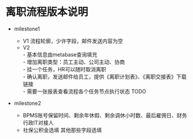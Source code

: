 # 离职流程版本说明
- milestone1
    - V1 流程轮廓，少许字段，邮件发送内容为空  
    - V2   
    		- 基本信息由metabase查询填充  
    		- 增加离职类型：员工主动、公司主动、协商  
    		- 挂一个任务，HR可以随时取消离职  
    		- 确认离职，发送邮件给员工，提供《离职计划表》、《离职交接表》下载链接  
    		- 需要一张报表查看流程各个任务节点执行状态 TODO  
    
    

- milestone2   
	- BPMS账号保留时间、剩余年休假、剩余调休小时数、最后雇佣日、财务行政IT对接人   
	- 社保公积金选填  其他那些字段选填   